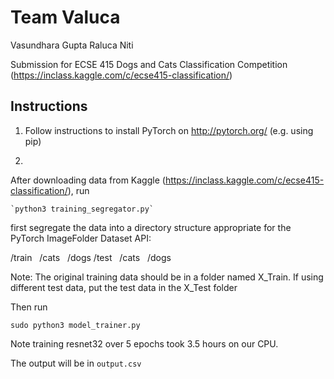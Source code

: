 # Team Valuca

Vasundhara Gupta
Raluca Niti

Submission for ECSE 415 Dogs and Cats Classification Competition (https://inclass.kaggle.com/c/ecse415-classification/)

## Instructions
1. Follow instructions to install PyTorch on http://pytorch.org/ (e.g. using pip)

2. 
  After downloading data from Kaggle (https://inclass.kaggle.com/c/ecse415-classification/), run

    `python3 training_segregator.py`

first segregate the data into a directory structure appropriate for the PyTorch ImageFolder Dataset API:
  
/train
&nbsp;&nbsp;/cats
&nbsp;&nbsp;/dogs
/test
&nbsp;&nbsp;/cats
&nbsp;&nbsp;/dogs

  Note: The original training data should be in a folder named X_Train.  If using different test data, put the test data in the X_Test folder


Then run

`sudo python3 model_trainer.py`

Note training resnet32 over 5 epochs took 3.5 hours on our CPU.

The output will be in `output.csv`
